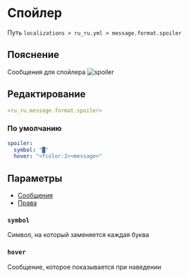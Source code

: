 # Спойлер
Путь `localizations > ru_ru.yml > message.format.spoiler`

## Пояснение
Сообщения для спойлера
![spoiler](/spoiler.png)

## Редактирование
```yaml
<ru_ru.message.format.spoiler>
```

### По умолчанию
```yaml
spoiler:
  symbol: "█"
  hover: "<fcolor:2><message>"
```

## Параметры

- [Сообщения](/docs/message/format/spoiler/)
- [Права](/docs/permission/message/format/spoiler/)

### `symbol`

Символ, на который заменяется каждая буква

### `hover`

Сообщение, которое показывается при наведении